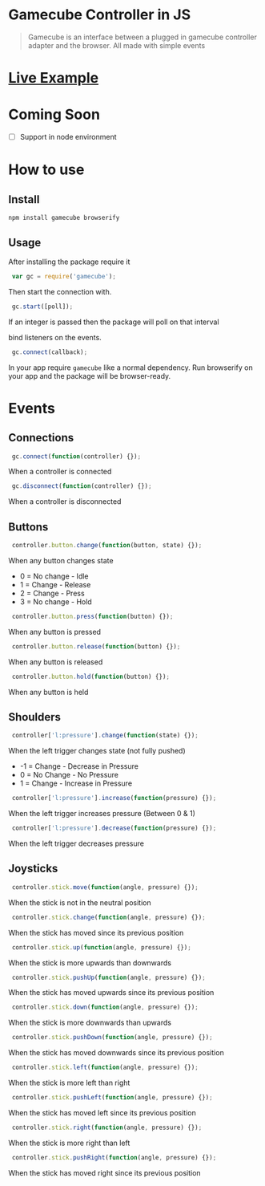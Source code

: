 # Gamecube Controller in JS
> Gamecube is an interface between a plugged in gamecube controller adapter and the browser. All made with simple events

# [Live Example](https://mothepro.github.io/Gamecube)

# Coming Soon
- [ ] Support in node environment

# How to use
## Install
```npm install gamecube browserify```

## Usage
After installing the package require it
```js
 var gc = require('gamecube');
```

Then start the connection with.
```js
 gc.start([poll]);
```
If an integer is passed then the package will poll on that interval

bind listeners on the events.
```js
 gc.connect(callback);
```

In your app require `gamecube` like a normal dependency. Run browserify on your app and the package will be browser-ready.


# Events
## Connections
```js
 gc.connect(function(controller) {});
```
When a controller is connected

```js
 gc.disconnect(function(controller) {});
```
When a controller is disconnected

## Buttons

```js
 controller.button.change(function(button, state) {});
```
When any button changes state

 * 0 = No change - Idle
 * 1 = Change    - Release
 * 2 = Change    - Press
 * 3 = No change - Hold

```js
 controller.button.press(function(button) {});
```
When any button is pressed

```js
 controller.button.release(function(button) {});
```
When any button is released

```js
 controller.button.hold(function(button) {});
```
When any button is held

## Shoulders

```js
 controller['l:pressure'].change(function(state) {});
```
When the left trigger changes state (not fully pushed)
 *  -1 = Change    - Decrease in Pressure
 *  0  = No Change - No Pressure
 *  1  = Change    - Increase in Pressure

```js
 controller['l:pressure'].increase(function(pressure) {});
```
When the left trigger increases pressure (Between 0 & 1)

```js
 controller['l:pressure'].decrease(function(pressure) {});
```
When the left trigger decreases pressure

## Joysticks

```js
 controller.stick.move(function(angle, pressure) {});
```
When the stick is not in the neutral position

```js
 controller.stick.change(function(angle, pressure) {});
```
When the stick has moved since its previous position

```js
 controller.stick.up(function(angle, pressure) {});
```
When the stick is more upwards than downwards

```js
 controller.stick.pushUp(function(angle, pressure) {});
```
When the stick has moved upwards since its previous position

```js
 controller.stick.down(function(angle, pressure) {});
```
When the stick is more downwards than upwards

```js
 controller.stick.pushDown(function(angle, pressure) {});
```
When the stick has moved downwards since its previous position

```js
 controller.stick.left(function(angle, pressure) {});
```
When the stick is more left than right

```js
 controller.stick.pushLeft(function(angle, pressure) {});
```
When the stick has moved left since its previous position

```js
 controller.stick.right(function(angle, pressure) {});
```
When the stick is more right than left

```js
 controller.stick.pushRight(function(angle, pressure) {});
```
When the stick has moved right since its previous position